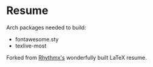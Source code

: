 Resume
==
Arch packages needed to build:
- fontawesome.sty
- texlive-most

Forked from [Rhythmx's](https://github.com/rhythmx/resume) wonderfully built LaTeX resume.